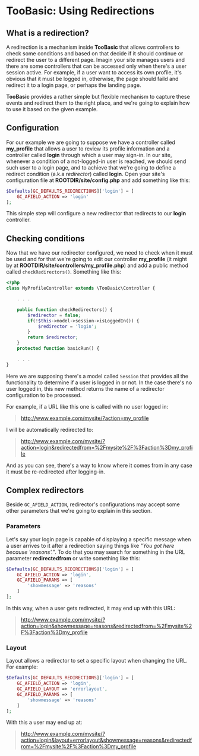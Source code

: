 # TooBasic: Using Redirections
## What is a redirection?
A redirection is a mechanism inside __TooBasic__ that allows controllers to check
some conditions and based on that decide if it should continue or redirect the
user to a different page.
Imagin your site manages users and there are some controllers that can be accessed
only when there's a user session active.
For example, if a user want to access its own profile, it's obvious that it must
be logged in, otherwise, the page should faild and redirect it to a login page, or
perhaps the landing page.

__TooBasic__ provides a rather simple but flexible mechanism to capture these
events and redirect them to the right place, and we're going to explain how to use
it based on the given example.

## Configuration
For our example we are going to suppose we have a controller called __my_profile__
that allows a user to review its profile information and a controller called
__login__ through which a user may sign-in.
In our site, whenever a condition of a not-logged-in user is reached, we should
send such user to a login page, and to achieve that we're going to define a
redirect condition (a.k.a _redirector_) called __login__.
Open your site's configuration file at __ROOTDIR/site/config.php__ and add
something like this:
```php
$Defaults[GC_DEFAULTS_REDIRECTIONS]['login'] = [
	GC_AFIELD_ACTION => 'login'
];
```
This simple step will configure a new redirector that redirects to our __login__
controller.

## Checking conditions
Now that we have our redirector configured, we need to check when it must be used
and for that we're going to edit our controller __my_profile__ (it might by at
__ROOTDIR/site/controllers/my_profile.php__) and add a public method called
`checkRedirectors()`. Something like this:

```php
<?php
class MyProfileController extends \TooBasic\Controller {

	. . .

	public function checkRedirectors() {
		$redirector = false;
		if(!$this->model->session->isLoggedIn()) {
			$redirector = 'login';
		}
		return $redirector;
	}
	protected function basicRun() {

	. . .
}
```
Here we are supposing there's a model called `Session` that provides all the
functionality to determine if a user is logged in or not.
In the case there's no user logged in, this new method returns the name of a
redirector configuration to be processed.

For example, if a URL like this one is called with no user logged in:

>http://www.example.com/mysite/?action=my_profile

I will be automatically redirected to:

>http://www.example.com/mysite/?action=login&redirectedfrom=%2Fmysite%2F%3Faction%3Dmy_profile

And as you can see, there's a way to know where it comes from in any case it must
be re-redirected after logging-in.

## Complex redirectors
Beside `GC_AFIELD_ACTION`, redirector's configurations may accept some other
parameters that we're going to explain in this section.

### Parameters
Let's say your login page is capable of displaying a specific message when a user
arrives to it after a redirection saying things like "_You got here because
'reasons'._".
To do that you may search for something in the URL parameter __redirectedfrom__ or
write something like this:
```php
$Defaults[GC_DEFAULTS_REDIRECTIONS]['login'] = [
	GC_AFIELD_ACTION => 'login',
	GC_AFIELD_PARAMS => [
		'showmessage' => 'reasons'
	]
];
```
In this way, when a user gets redirected, it may end up with this URL:

>http://www.example.com/mysite/?action=login&showmessage=reasons&redirectedfrom=%2Fmysite%2F%3Faction%3Dmy_profile

### Layout
Layout allows a redirector to set a specific layout when changing the URL.
For example:
```php
$Defaults[GC_DEFAULTS_REDIRECTIONS]['login'] = [
	GC_AFIELD_ACTION => 'login',
	GC_AFIELD_LAYOUT => 'errorlayout',
	GC_AFIELD_PARAMS => [
		'showmessage' => 'reasons'
	]
];
```
With this a user may end up at:

>http://www.example.com/mysite/?action=login&layout=errorlayout&showmessage=reasons&redirectedfrom=%2Fmysite%2F%3Faction%3Dmy_profile

<!--:GBSUMMARY:Others:3:Using Redirections:-->
